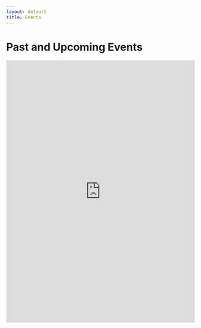 ```yaml
---
layout: default
title: Events
---
```


# Past and Upcoming Events

<!-- Calendar hosted by Commingly -->
<iframe src="https://commingly.com/rollinsacm/events/calendar/" frameborder="0" allowTransparency="true" width="100%" height="700"></iframe>